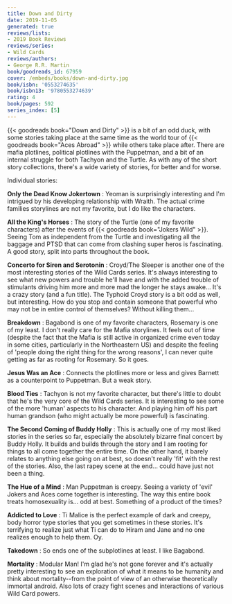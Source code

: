 ```yaml
---
title: Down and Dirty
date: 2019-11-05
generated: true
reviews/lists:
- 2019 Book Reviews
reviews/series:
- Wild Cards
reviews/authors:
- George R.R. Martin
book/goodreads_id: 67959
cover: /embeds/books/down-and-dirty.jpg
book/isbn: '0553274635'
book/isbn13: '9780553274639'
rating: 4
book/pages: 592
series_index: [5]
---
```

{{< goodreads book="Down and Dirty" >}} is a bit of an odd duck, with some stories taking place at the same time as the world tour of {{< goodreads book="Aces Abroad" >}} while others take place after. There are mafia plotlines, political plotlines with the Puppetman, and a bit of an internal struggle for both Tachyon and the Turtle. As with any of the short story collections, there's a wide variety of stories, for better and for worse.  

Individual stories:  

<!--more-->

 **Only the Dead Know Jokertown** : Yeoman is surprisingly interesting and I'm intrigued by his developing relationship with Wraith. The actual crime families storylines are not my favorite, but I do like the characters.  

**All the King's Horses** : The story of the Turtle (one of my favorite characters) after the events of {{< goodreads book="Jokers Wild" >}}. Seeing Tom as independent from the Turtle and investigating all the baggage and PTSD that can come from clashing super heros is fascinating. A good story, split into parts throughout the book.  

**Concerto for Siren and Serotonin** : Croyd/The Sleeper is another one of the most interesting stories of the Wild Cards series. It's always interesting to see what new powers and trouble he'll have and with the added trouble of stimulants driving him more and more mad the longer he stays awake... It's a crazy story (and a fun title). The Typhoid Croyd story is a bit odd as well, but interesting. How do you stop and contain someone that powerful who may not be in entire control of themselves? Without killing them...  

 **Breakdown** : Bagabond is one of my favorite characters, Rosemary is one of my least. I don't really care for the Mafia storylines. It feels out of time (despite the fact that the Mafia is still active in organized crime even today in some cities, particularly in the Northeastern US) and despite the feeling of 'people doing the right thing for the wrong reasons', I can never quite getting as far as rooting for Rosemary. So it goes.  

**Jesus Was an Ace** : Connects the plotlines more or less and gives Barnett as a counterpoint to Puppetman. But a weak story.  

**Blood Ties** : Tachyon is not my favorite character, but there's little to doubt that he's the very core of the Wild Cards series. It is interesting to see some of the more 'human' aspects to his character. And playing him off his part human grandson (who might actually be more powerful) is fascinating.  

**The Second Coming of Buddy Holly** : This is actually one of my most liked stories in the series so far, especially the absolutely bizarre final concert by Buddy Holly. It builds and builds through the story and I am rooting for things to all come together the entire time. On the other hand, it barely relates to anything else going on at best, so doesn't really 'fit' with the rest of the stories. Also, the last rapey scene at the end... could have just not been a thing.  

**The Hue of a Mind** : Man Puppetman is creepy. Seeing a variety of 'evil' Jokers and Aces come together is interesting. The way this entire book treats homosexuality is... odd at best. Something of a product of the times?  

**Addicted to Love** : Ti Malice is the perfect example of dark and creepy, body horror type stories that you get sometimes in these stories. It's terrifying to realize just what Ti can do to Hiram and Jane and no one realizes enough to help them. Oy.  

**Takedown** : So ends one of the subplotlines at least. I like Bagabond.  

**Mortality** : Modular Man! I'm glad he's not gone forever and it's actually pretty interesting to see an exploration of what it means to be humanity and think about mortality--from the point of view of an otherwise theoretically immortal android. Also lots of crazy fight scenes and interactions of various Wild Card powers.
